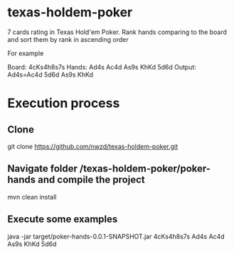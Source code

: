 # texas-holdem-poker
7 cards rating in Texas Hold'em Poker. Rank hands comparing to the board and sort them by rank in ascending order

For example 

Board: 4cKs4h8s7s
Hands: Ad4s Ac4d As9s KhKd 5d6d
Output: Ad4s=Ac4d 5d6d As9s KhKd

# Execution process

## Clone 
git clone https://github.com/nwzd/texas-holdem-poker.git

## Navigate folder /texas-holdem-poker/poker-hands and compile the project 
mvn clean install

## Execute some examples
java -jar target/poker-hands-0.0.1-SNAPSHOT.jar 4cKs4h8s7s Ad4s Ac4d As9s KhKd 5d6d
